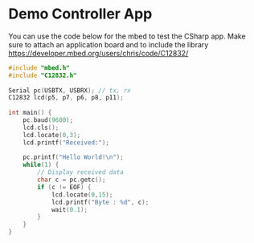 # Demo Controller App

You can use the code below for the mbed to test the CSharp app. Make sure to attach an application board and to include the library https://developer.mbed.org/users/chris/code/C12832/

```C++
#include "mbed.h"
#include "C12832.h"
 
Serial pc(USBTX, USBRX); // tx, rx
C12832 lcd(p5, p7, p6, p8, p11);
 
int main() {
    pc.baud(9600);
    lcd.cls();
    lcd.locate(0,3);
    lcd.printf("Received:");
    
    pc.printf("Hello World!\n");
    while(1) {
        // Display received data
        char c = pc.getc();
        if (c != EOF) {
            lcd.locate(0,15);
            lcd.printf("Byte : %d", c);
            wait(0.1);
        }    
    }
}
```